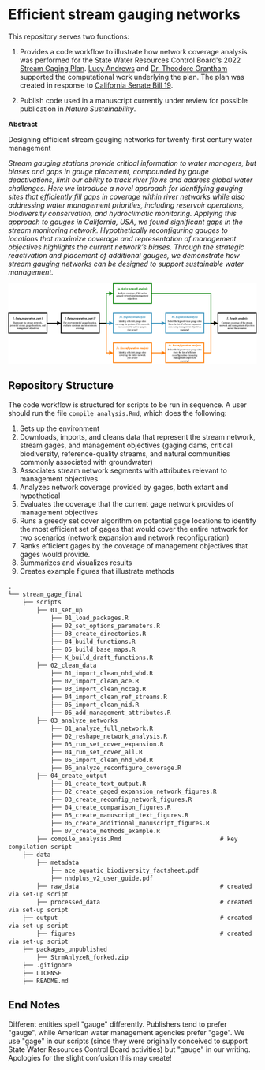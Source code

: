 # Efficient stream gauging networks

This repository serves two functions:

1. Provides a code workflow to illustrate how network coverage analysis was
performed for the State Water Resources Control Board's 2022 [Stream Gaging Plan](https://www.waterboards.ca.gov/waterrights/water_issues/programs/stream_gaging_plan/).
[Lucy Andrews](https://www.lucyrandrews.com/about) and [Dr. Theodore
Grantham](https://ourenvironment.berkeley.edu/people/theodore-grantham)
supported the computational work underlying the plan. The plan was created in response
to [California Senate Bill 19](https://leginfo.legislature.ca.gov/faces/billTextClient.xhtml?bill_id=201920200SB19).

2. Publish code used in a manuscript currently under review for possible
publication in _Nature Sustainability_.

**Abstract**

Designing efficient stream gauging networks for twenty-first century water management

_Stream gauging stations provide critical information to water managers, but biases and gaps in gauge placement, compounded by gauge deactivations, limit our ability to track river flows and address global water challenges. Here we introduce a novel approach for identifying gauging sites that efficiently fill gaps in coverage within river networks while also addressing water management priorities, including reservoir operations, biodiversity conservation, and hydroclimatic monitoring. Applying this approach to gauges in California, USA, we found significant gaps in the stream monitoring network. Hypothetically reconfiguring gauges to locations that maximize coverage and representation of management objectives highlights the current network’s biases. Through the strategic reactivation and placement of additional gauges, we demonstrate how stream gauging networks can be designed to support sustainable water management._ 

![flow chart of methods](https://github.com/lucyrandrews/stream_gage_final/blob/main/data/metadata/methods_flowchart.png "flow chart of methods")

## Repository Structure

The code workflow is structured for scripts to be run in sequence. A user should
run the file `compile_analysis.Rmd`, which does the following:

1. Sets up the environment
2. Downloads, imports, and cleans data that represent the stream network, stream
gages, and management objectives (gaging dams, critical biodiversity, reference-quality
streams, and natural communities commonly associated with groundwater)
3. Associates stream network segments with attributes relevant to management objectives
4. Analyzes network coverage provided by gages, both extant and hypothetical
5. Evaluates the coverage that the current gage network provides of management
objectives
6. Runs a greedy set cover algorithm on potential gage locations to identify
the most efficient set of gages that would cover the entire network for two scenarios
(network expansion and network reconfiguration)
7. Ranks efficient gages by the coverage of management objectives that gages
would provide.
8. Summarizes and visualizes results
9. Creates example figures that illustrate methods


```
.
└── stream_gage_final  
    ├── scripts  
        ├── 01_set_up  
            ├── 01_load_packages.R  
            ├── 02_set_options_parameters.R
            ├── 03_create_directories.R  
            ├── 04_build_functions.R
            ├── 05_build_base_maps.R
            ├── X_build_draft_functions.R
        ├── 02_clean_data  
            ├── 01_import_clean_nhd_wbd.R
            ├── 02_import_clean_ace.R
            ├── 03_import_clean_nccag.R
            ├── 04_import_clean_ref_streams.R
            ├── 05_import_clean_nid.R
            ├── 06_add_management_attributes.R
        ├── 03_analyze_networks  
            ├── 01_analyze_full_network.R
            ├── 02_reshape_network_analysis.R
            ├── 03_run_set_cover_expansion.R
            ├── 04_run_set_cover_all.R
            ├── 05_import_clean_nhd_wbd.R
            ├── 06_analyze_reconfigure_coverage.R
        ├── 04_create_output  
            ├── 01_create_text_output.R
            ├── 02_create_gaged_expansion_network_figures.R
            ├── 03_create_reconfig_network_figures.R
            ├── 04_create_comparison_figures.R
            ├── 05_create_manuscript_text_figures.R
            ├── 06_create_additional_manuscript_figures.R
            ├── 07_create_methods_example.R
        ├── compile_analysis.Rmd                            # key compilation script
    ├── data  
        ├── metadata
            ├── ace_aquatic_biodiversity_factsheet.pdf 
            ├── nhdplus_v2_user_guide.pdf
        ├── raw_data                                        # created via set-up script
        ├── processed_data                                  # created via set-up script
    ├── output                                              # created via set-up script
        ├── figures                                         # created via set-up script
    ├── packages_unpublished  
        ├── StrmAnlyzeR_forked.zip  
    ├── .gitignore  
    ├── LICENSE  
    ├── README.md  
```

## End Notes

Different entities spell "gauge" differently. Publishers tend to prefer "gauge",
while American water management agencies prefer "gage". We use "gage" in our
scripts (since they were originally conceived to support State Water Resources
Control Board activities) but "gauge" in our writing. Apologies for the slight
confusion this may create!